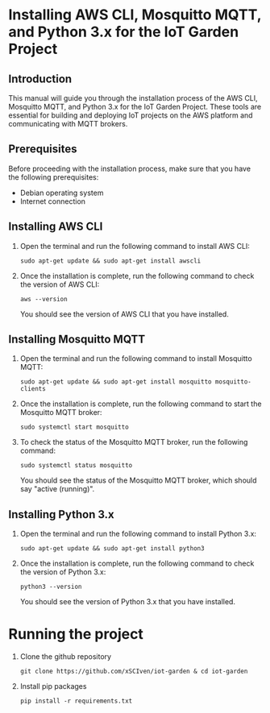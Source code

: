 # Installing AWS CLI, Mosquitto MQTT, and Python 3.x for the IoT Garden Project

## Introduction
This manual will guide you through the installation process of the AWS CLI, Mosquitto MQTT, and Python 3.x for the IoT Garden Project. These tools are essential for building and deploying IoT projects on the AWS platform and communicating with MQTT brokers.

## Prerequisites
Before proceeding with the installation process, make sure that you have the following prerequisites:

- Debian operating system
- Internet connection

## Installing AWS CLI
1. Open the terminal and run the following command to install AWS CLI:

   ```
   sudo apt-get update && sudo apt-get install awscli
   ```

2. Once the installation is complete, run the following command to check the version of AWS CLI:

   ```
   aws --version
   ```

   You should see the version of AWS CLI that you have installed.

## Installing Mosquitto MQTT
1. Open the terminal and run the following command to install Mosquitto MQTT:

   ```
   sudo apt-get update && sudo apt-get install mosquitto mosquitto-clients
   ```

2. Once the installation is complete, run the following command to start the Mosquitto MQTT broker:

   ```
   sudo systemctl start mosquitto
   ```

3. To check the status of the Mosquitto MQTT broker, run the following command:

   ```
   sudo systemctl status mosquitto
   ```

   You should see the status of the Mosquitto MQTT broker, which should say "active (running)".

## Installing Python 3.x
1. Open the terminal and run the following command to install Python 3.x:

   ```
   sudo apt-get update && sudo apt-get install python3
   ```

2. Once the installation is complete, run the following command to check the version of Python 3.x:

   ```
   python3 --version
   ```

   You should see the version of Python 3.x that you have installed.

# Running the project
1. Clone the github repository
    ```
    git clone https://github.com/xSCIven/iot-garden & cd iot-garden
    ```
2. Install pip packages
    ```
    pip install -r requirements.txt
    ```